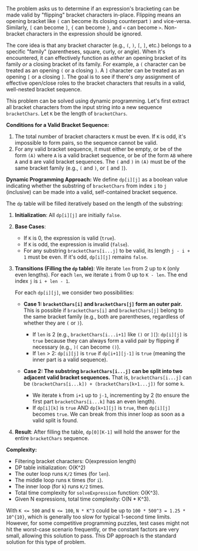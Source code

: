 The problem asks us to determine if an expression's bracketing can be made valid by "flipping" bracket characters in-place. Flipping means an opening bracket like `(` can become its closing counterpart `)` and vice-versa. Similarly, `[` can become `]`, `{` can become `}`, and `<` can become `>`. Non-bracket characters in the expression should be ignored.

The core idea is that any bracket character (e.g., `(`, `)`, `[`, `]`, etc.) belongs to a specific "family" (parentheses, square, curly, or angle). When it's encountered, it can effectively function as *either* an opening bracket of its family *or* a closing bracket of its family. For example, a `(` character can be treated as an opening `(` or a closing `)`. A `]` character can be treated as an opening `[` or a closing `]`. The goal is to see if there's *any* assignment of effective open/close roles to the bracket characters that results in a valid, well-nested bracket sequence.

This problem can be solved using dynamic programming. Let's first extract all bracket characters from the input string into a new sequence `bracketChars`. Let `K` be the length of `bracketChars`.

**Conditions for a Valid Bracket Sequence:**
1. The total number of bracket characters `K` must be even. If `K` is odd, it's impossible to form pairs, so the sequence cannot be valid.
2. For any valid bracket sequence, it must either be empty, or be of the form `(A)` where `A` is a valid bracket sequence, or be of the form `AB` where `A` and `B` are valid bracket sequences. The `(` and `)` in `(A)` must be of the same bracket family (e.g., `(` and `)`, or `[` and `]`).

**Dynamic Programming Approach:**
We define `dp[i][j]` as a boolean value indicating whether the substring of `bracketChars` from index `i` to `j` (inclusive) can be made into a valid, self-contained bracket sequence.

The `dp` table will be filled iteratively based on the length of the substring:

1.  **Initialization**: All `dp[i][j]` are initially `false`.

2.  **Base Cases**:
    *   If `K` is 0, the expression is valid (`true`).
    *   If `K` is odd, the expression is invalid (`false`).
    *   For any substring `bracketChars[i...j]` to be valid, its length `j - i + 1` must be even. If it's odd, `dp[i][j]` remains `false`.

3.  **Transitions (Filling the `dp` table)**:
    We iterate `len` from 2 up to `K` (only even lengths).
    For each `len`, we iterate `i` from 0 up to `K - len`.
    The end index `j` is `i + len - 1`.

    For each `dp[i][j]`, we consider two possibilities:

    *   **Case 1: `bracketChars[i]` and `bracketChars[j]` form an outer pair.**
        This is possible if `bracketChars[i]` and `bracketChars[j]` belong to the same bracket family (e.g., both are parentheses, regardless of whether they are `(` or `)`).
        *   If `len` is 2 (e.g., `bracketChars[i...i+1]` like `()` or `][`): `dp[i][j]` is `true` because they can always form a valid pair by flipping if necessary (e.g., `)(` can become `()`).
        *   If `len` > 2: `dp[i][j]` is `true` if `dp[i+1][j-1]` is `true` (meaning the inner part is a valid sequence).

    *   **Case 2: The substring `bracketChars[i...j]` can be split into two adjacent valid bracket sequences.**
        That is, `bracketChars[i...j]` can be `(bracketChars[i...k]) + (bracketChars[k+1...j])` for some `k`.
        *   We iterate `k` from `i+1` up to `j-1`, incrementing by 2 (to ensure the first part `bracketChars[i...k]` has an even length).
        *   If `dp[i][k]` is `true` AND `dp[k+1][j]` is `true`, then `dp[i][j]` becomes `true`. We can break from this inner loop as soon as a valid split is found.

4.  **Result**: After filling the table, `dp[0][K-1]` will hold the answer for the entire `bracketChars` sequence.

**Complexity:**
*   Filtering bracket characters: O(expression length)
*   DP table initialization: O(K^2)
*   The outer loop runs `K/2` times (for `len`).
*   The middle loop runs `K` times (for `i`).
*   The inner loop (for `k`) runs `K/2` times.
*   Total time complexity for `solveExpression` function: O(K^3).
*   Given N expressions, total time complexity: O(N * K^3).

With `K <= 500` and `N <= 100`, `N * K^3` could be up to `100 * 500^3 = 1.25 * 10^{10}`, which is generally too slow for typical 1-second time limits. However, for some competitive programming puzzles, test cases might not hit the worst-case scenario frequently, or the constant factors are very small, allowing this solution to pass. This DP approach is the standard solution for this type of problem.